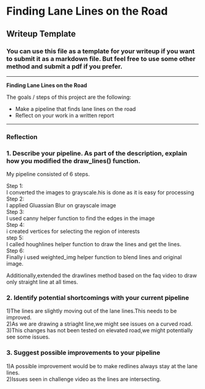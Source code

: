 # **Finding Lane Lines on the Road** 

## Writeup Template

### You can use this file as a template for your writeup if you want to submit it as a markdown file. But feel free to use some other method and submit a pdf if you prefer.

---

**Finding Lane Lines on the Road**

The goals / steps of this project are the following:
* Make a pipeline that finds lane lines on the road
* Reflect on your work in a written report


[//]: # (Image References)

[image1]: ./examples/grayscale.jpg "Grayscale"

---

### Reflection

### 1. Describe your pipeline. As part of the description, explain how you modified the draw_lines() function.

My pipeline consisted of 6 steps.  
  
Step 1:  
I converted the images to grayscale.his is done as it is easy for processing  
Step 2:  
I applied Gluassian Blur on grayscale image  
Step 3:  
I used canny helper function to find the edges in the image  
Step 4:  
i created vertices for selecting the region of interests  
step 5:  
I called houghlines helper function to draw the lines and get the lines.  
Step 6:  
Finally i used weighted_img helper function to blend lines and original image.  

Additionally,extended the drawlines method based on the faq video to draw only straight line at all times.  
  
### 2. Identify potential shortcomings with your current pipeline  

1)The lines are slightly moving out of the lane lines.This needs to be improved.  
2)As we are drawing a striaght line,we might see issues on a curved road.  
3)This changes has not been tested on elevated road,we might potentially see some issues.  


### 3. Suggest possible improvements to your pipeline

1)A possible improvement would be to make redlines always stay at the lane lines.  
2)Issues seen in challenge video as the lines are intersecting.  

